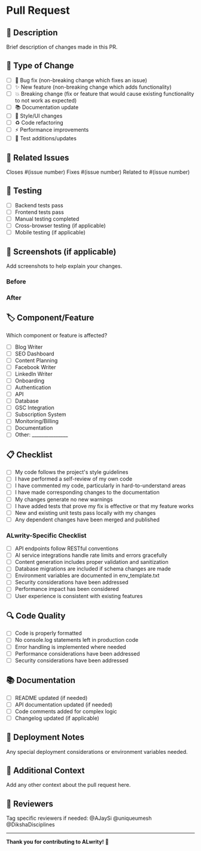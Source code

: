# Pull Request

## 📝 Description
Brief description of changes made in this PR.

## 🔄 Type of Change
- [ ] 🐛 Bug fix (non-breaking change which fixes an issue)
- [ ] ✨ New feature (non-breaking change which adds functionality)
- [ ] 💥 Breaking change (fix or feature that would cause existing functionality to not work as expected)
- [ ] 📚 Documentation update
- [ ] 🎨 Style/UI changes
- [ ] ♻️ Code refactoring
- [ ] ⚡ Performance improvements
- [ ] 🧪 Test additions/updates

## 🎯 Related Issues
Closes #(issue number)
Fixes #(issue number)
Related to #(issue number)

## 🧪 Testing
- [ ] Backend tests pass
- [ ] Frontend tests pass
- [ ] Manual testing completed
- [ ] Cross-browser testing (if applicable)
- [ ] Mobile testing (if applicable)

## 📸 Screenshots (if applicable)
Add screenshots to help explain your changes.

### Before
<!-- Add before screenshots here -->

### After
<!-- Add after screenshots here -->

## 🏷️ Component/Feature
Which component or feature is affected?
- [ ] Blog Writer
- [ ] SEO Dashboard
- [ ] Content Planning
- [ ] Facebook Writer
- [ ] LinkedIn Writer
- [ ] Onboarding
- [ ] Authentication
- [ ] API
- [ ] Database
- [ ] GSC Integration
- [ ] Subscription System
- [ ] Monitoring/Billing
- [ ] Documentation
- [ ] Other: _______________

## 📋 Checklist
- [ ] My code follows the project's style guidelines
- [ ] I have performed a self-review of my own code
- [ ] I have commented my code, particularly in hard-to-understand areas
- [ ] I have made corresponding changes to the documentation
- [ ] My changes generate no new warnings
- [ ] I have added tests that prove my fix is effective or that my feature works
- [ ] New and existing unit tests pass locally with my changes
- [ ] Any dependent changes have been merged and published

### ALwrity-Specific Checklist
- [ ] API endpoints follow RESTful conventions
- [ ] AI service integrations handle rate limits and errors gracefully
- [ ] Content generation includes proper validation and sanitization
- [ ] Database migrations are included if schema changes are made
- [ ] Environment variables are documented in env_template.txt
- [ ] Security considerations have been addressed
- [ ] Performance impact has been considered
- [ ] User experience is consistent with existing features

## 🔍 Code Quality
- [ ] Code is properly formatted
- [ ] No console.log statements left in production code
- [ ] Error handling is implemented where needed
- [ ] Performance considerations have been addressed
- [ ] Security considerations have been addressed

## 📚 Documentation
- [ ] README updated (if needed)
- [ ] API documentation updated (if needed)
- [ ] Code comments added for complex logic
- [ ] Changelog updated (if applicable)

## 🚀 Deployment Notes
Any special deployment considerations or environment variables needed.

## 🔗 Additional Context
Add any other context about the pull request here.

## 👥 Reviewers
Tag specific reviewers if needed:
@AJaySi @uniqueumesh @DikshaDisciplines

---

**Thank you for contributing to ALwrity!** 🎉
